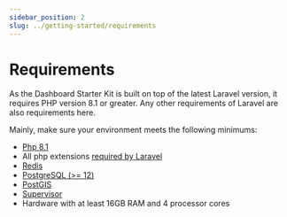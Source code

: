 ```yaml
---
sidebar_position: 2
slug: ../getting-started/requirements
---
```


# Requirements
As the Dashboard Starter Kit is built on top of the latest Laravel version, it requires PHP version 8.1 or greater. Any other requirements of Laravel are also requirements here.

Mainly, make sure your environment meets the following minimums:

- [Php 8.1](https://www.digitalocean.com/community/tutorials/how-to-install-php-8-1-and-set-up-a-local-development-environment-on-ubuntu-22-04)
- All php extensions [required by Laravel](https://laravel.com/docs/deployment#server-requirements)
- [Redis](https://redis.io/docs/getting-started/installation/)
- [PostgreSQL (>= 12)](https://www.postgresql.org/download/)
- [PostGIS](https://postgis.net/install/)
- [Supervisor](http://supervisord.org/)
- Hardware with at least 16GB RAM and 4 processor cores